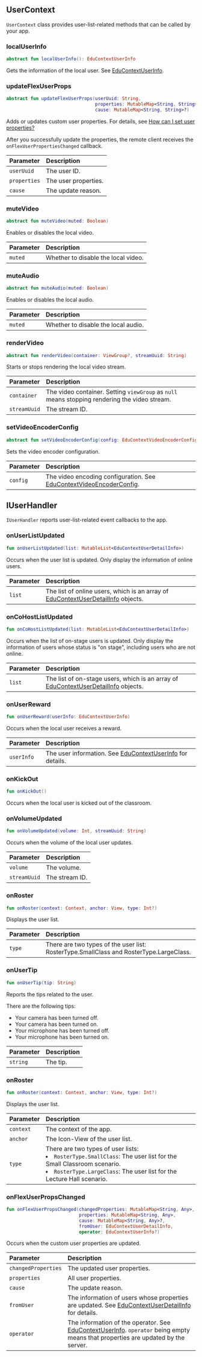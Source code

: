 ## UserContext

`UserContext` class provides user-list-related methods that can be called by your app.

### localUserInfo

```kotlin
abstract fun localUserInfo(): EduContextUserInfo
```

Gets the information of the local user. See [EduContextUserInfo](/en/agora-class/edu_context_api_ref_android_type_def?platform=Android#educontextuserinfo).

### updateFlexUserProps

```kotlin
abstract fun updateFlexUserProps(userUuid: String,
                                 properties: MutableMap<String, String>,
                                 cause: MutableMap<String, String>?)
```

Adds or updates custom user properties. For details, see [How can I set user properties? ](/en/agora-class/faq/agora_class_custom_properties)

After you successfully update the properties, the remote client receives the `onFlexUserPropertiesChanged` callback.

| Parameter | Description |
| :----------- | :--------- |
| `userUuid` | The user ID. |
| `properties` | The user properties. |
| `cause` | The update reason. |

### muteVideo

```kotlin
abstract fun muteVideo(muted: Boolean)
```

Enables or disables the local video.

| Parameter | Description |
| :------ | :----------------- |
| `muted` | Whether to disable the local video. |

### muteAudio

```kotlin
abstract fun muteAudio(muted: Boolean)
```

Enables or disables the local audio.

| Parameter | Description |
| :------ | :----------------- |
| `muted` | Whether to disable the local audio. |

### renderVideo

```kotlin
abstract fun renderVideo(container: ViewGroup?, streamUuid: String)
```

Starts or stops rendering the local video stream.

| Parameter | Description |
| :----------- | :----------------------------------------------------- |
| `container` | The video container. Setting `viewGroup` as `null` means stopping rendering the video stream. |
| `streamUuid` | The stream ID. |

### setVideoEncoderConfig

```kotlin
abstract fun setVideoEncoderConfig(config: EduContextVideoEncoderConfig)
```

Sets the video encoder configuration.

| Parameter | Description |
| :------- | :----------------------------------------------------------- |
| `config` | The video encoding configuration. See [EduContextVideoEncoderConfig](/en/agora-class/edu_context_api_ref_android_type_def?platform=Android#educontextvideoencoderconfig). |

## IUserHandler

`IUserHandler` reports user-list-related event callbacks to the app.

### onUserListUpdated

```kotlin
fun onUserListUpdated(list: MutableList<EduContextUserDetailInfo>)
```

Occurs when the user list is updated. Only display the information of online users.

| Parameter | Description |
| :----- | :----------------------------------------------------------- |
| `list` | The list of online users, which is an array of [EduContextUserDetailInfo](/en/agora-class/edu_context_api_ref_android_type_def?platform=Android#educontextuserdetailinfo) objects. |

### onCoHostListUpdated

```kotlin
fun onCoHostListUpdated(list: MutableList<EduContextUserDetailInfo>)
```

Occurs when the list of on-stage users is updated. Only display the information of users whose status is "on stage", including users who are not online.

| Parameter | Description |
| :----- | :----------------------------------------------------------- |
| `list` | The list of on-stage users, which is an array of [EduContextUserDetailInfo](/en/agora-class/edu_context_api_ref_android_type_def?platform=Android#educontextuserdetailinfo) objects. |

### onUserReward

```kotlin
fun onUserReward(userInfo: EduContextUserInfo)
```

Occurs when the local user receives a reward.

| Parameter | Description |
| :--------- | :----------------------------------------------------------- |
| `userInfo` | The user information. See [EduContextUserInfo](/en/agora-class/edu_context_api_ref_android_type_def?platform=Android#educontextuserinfo) for details. |

### onKickOut

```kotlin
fun onKickOut()
```

Occurs when the local user is kicked out of the classroom.

### onVolumeUpdated

```kotlin
fun onVolumeUpdated(volume: Int, streamUuid: String)
```

Occurs when the volume of the local user updates.

| Parameter | Description |
| :----------- | :------ |
| `volume` | The volume. |
| `streamUuid` | The stream ID. |

### onRoster

```kotlin
fun onRoster(context: Context, anchor: View, type: Int?)
```

Displays the user list.

| Parameter | Description |
| :----- | :----------------------------------------------------------- |
| `type` | There are two types of the user list: RosterType.SmallClass and RosterType.LargeClass. |

### onUserTip

```kotlin
fun onUserTip(tip: String)
```

Reports the tips related to the user.

There are the following tips:

- Your camera has been turned off.
- Your camera has been turned on.
- Your microphone has been turned off.
- Your microphone has been turned on.

| Parameter | Description |
| :------- | :--------- |
| `string` | The tip. |

### onRoster

```kotlin
fun onRoster(context: Context, anchor: View, type: Int?)
```

Displays the user list.

| Parameter | Description |
| :-------- | :----------------------------------------------------------- |
| `context` | The context of the app. |
| `anchor` | The Icon-View of the user list. |
| `type` | There are two types of user lists:<li>`RosterType.SmallClass`: The user list for the Small Classroom scenario.<li>`RosterType.LargeClass`: The user list for the Lecture Hall scenario. |

### onFlexUserPropsChanged

```kotlin
fun onFlexUserPropsChanged(changedProperties: MutableMap<String, Any>,
                           properties: MutableMap<String, Any>,
                           cause: MutableMap<String, Any>?,
                           fromUser: EduContextUserDetailInfo,
                           operator: EduContextUserInfo?)
```

Occurs when the custom user properties are updated.

| Parameter | Description |
| :------------------ | :----------------------------------------------------------- |
| `changedProperties` | The updated user properties. |
| `properties` | All user properties. |
| `cause` | The update reason. |
| `fromUser` | The information of users whose properties are updated. See [EduContextUserDetailInfo](/en/agora-class/edu_context_api_ref_android_type_def?platform=Android#educontextuserdetailinfo) for details. |
| `operator` | The information of the operator. See [EduContextUserInfo](/en/agora-class/edu_context_api_ref_android_type_def?platform=Android#educontextuserinfo). `operator` being empty means that properties are updated by the server. |
